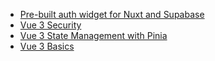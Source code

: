- [Pre-built auth widget for Nuxt and Supabase](https://github.com/nuxtbase/auth-ui-vue)
- [Vue 3 Security](https://app.pluralsight.com/library/courses/vue-3-owasp-secure-coding/table-of-contents)
- [Vue 3 State Management with Pinia](https://app.pluralsight.com/library/courses/vue-3-state-management-pinia/table-of-contents)
- [Vue 3 Basics](https://vueschool.io/lessons/vue-3-component-template)
